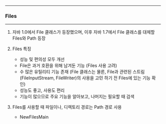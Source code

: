 -----
### Files
-----
1. 자바 1.0에서 File 클래스가 등장했으며, 이후 자바 1.7에서 File 클래스를 대체할 Files와 Path 등장
2. Files 특징
   - 성능 및 편의성 모두 개선
   - File은 과거 호환을 위해 남겨둔 기능 (Files 사용 고려)
   - 수 많은 유틸리티 기능 존재 (File 클래스는 물론, File과 관련된 스트림 (FileInputStream, FileWriter)의 사용을 고민 하기 전 Files에 있는 기능 확인)
   - 성능도 좋고, 사용도 편리
   - 기능이 많으므로 주요 기능을 알아보고, 나머지는 필요할 때 검색

3. Files를 사용할 때 파일이나, 디렉토리 경로는 Path 경로 사용
   - NewFilesMain
```java
